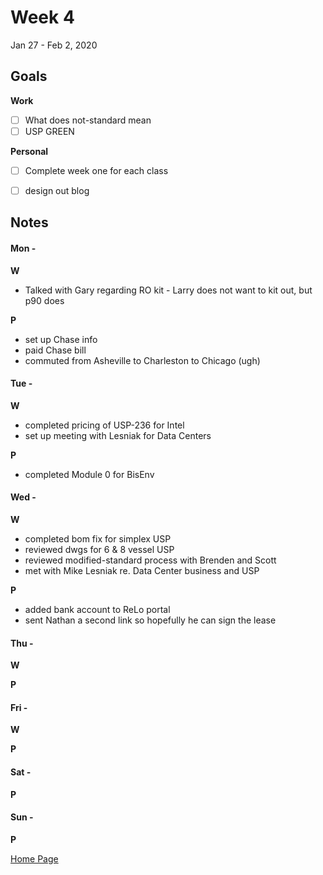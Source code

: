 # Week 4
Jan 27 - Feb 2, 2020

## Goals

**Work**

- [ ] What does not-standard mean
- [ ] USP GREEN

**Personal**

- [ ] Complete week one for each class
- [ ] design out blog


## Notes

#### Mon -  ####

**W**

- Talked with Gary regarding RO kit - Larry does not want to kit out, but p90 does

**P**

- set up Chase info
- paid Chase bill
- commuted from Asheville to Charleston to Chicago (ugh)

#### Tue -  ####

**W**

- completed pricing of USP-236 for Intel
- set up meeting with Lesniak for Data Centers

**P**

- completed Module 0 for BisEnv


#### Wed -  ####

**W**

- completed bom fix for simplex USP
- reviewed dwgs for 6 & 8 vessel USP
- reviewed modified-standard process with Brenden and Scott
- met with Mike Lesniak re. Data Center business and USP

**P**

- added bank account to ReLo portal
- sent Nathan a second link so hopefully he can sign the lease

#### Thu -  ####

**W**

**P**

#### Fri -  ####

**W**

**P**

#### Sat -  ####

**P**

#### Sun -  ####

**P**


[Home Page](https://ch3ck3rs.github.io/Goals)
